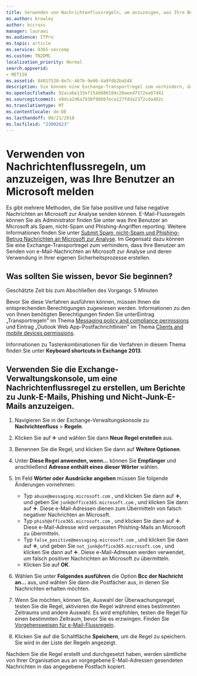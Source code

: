 ```yaml
---
title: Verwenden von Nachrichtenflussregeln, um anzuzeigen, was Ihre Benutzer an Microsoft melden
ms.author: krowley
author: kccross
manager: laurawi
ms.audience: ITPro
ms.topic: article
ms.service: O365-seccomp
ms.custom: TN2DMC
localization_priority: Normal
search.appverid:
- MET150
ms.assetid: 8401f520-8e7c-467b-9e06-4a9fdb2ba548
description: Sie können eine Exchange-Transportregel zum verhindern, dass Ihre Benutzer am Senden von e-Mail-Nachrichten an Microsoft zur Analyse und deren Verwendung in Ihrer eigenen Sicherheitsprozesse erstellen
ms.openlocfilehash: 92acabe133ef154d880104c20aeed7572ea87d41
ms.sourcegitcommit: e9dca2d6a7838f98bb7eca127fdda2372cda402c
ms.translationtype: MT
ms.contentlocale: de-DE
ms.lasthandoff: 08/21/2018
ms.locfileid: "23002623"
---
```

# <a name="use-mail-flow-rules-to-see-what-your-users-are-reporting-to-microsoft"></a>Verwenden von Nachrichtenflussregeln, um anzuzeigen, was Ihre Benutzer an Microsoft melden

Es gibt mehrere Methoden, die Sie false positive und false negative Nachrichten an Microsoft zur Analyse senden können. E-Mail-Flussregeln können Sie als Administrator finden Sie unter was Ihre Benutzer an Microsoft als Spam, nicht-Spam und Phishing-Angriffen reporting. Weitere Informationen finden Sie unter [Submit Spam, nicht-Spam und Phishing-Betrug Nachrichten an Microsoft zur Analyse](submit-spam-non-spam-and-phishing-scam-messages-to-microsoft-for-analysis.md). Im Gegensatz dazu können Sie eine Exchange-Transportregel zum verhindern, dass Ihre Benutzer am Senden von e-Mail-Nachrichten an Microsoft zur Analyse und deren Verwendung in Ihrer eigenen Sicherheitsprozesse erstellen.
  
## <a name="what-do-you-need-to-know-before-you-begin"></a>Was sollten Sie wissen, bevor Sie beginnen?

Geschätzte Zeit bis zum Abschließen des Vorgangs: 5 Minuten
  
Bevor Sie diese Verfahren ausführen können, müssen Ihnen die entsprechenden Berechtigungen zugewiesen werden. Informationen zu den von Ihnen benötigten Berechtigungen finden Sie unterEintrag „Transportregeln" im Thema [Messaging policy and compliance permissions](http://technet.microsoft.com/library/ec4d3b9f-b85a-4cb9-95f5-6fc149c3899b.aspx) und Eintrag „Outlook Web App-Postfachrichtlinien" im Thema [Clients and mobile devices permissions](http://technet.microsoft.com/library/57eca42a-5a7f-4c65-89f0-7a84f2dbea19.aspx). 
  
Informationen zu Tastenkombinationen für die Verfahren in diesem Thema finden Sie unter **Keyboard shortcuts in Exchange 2013**.
  
## <a name="use-the-eac-to-create-a-mail-flow-rule-to-view-users-manual-junk-phishing-and-not-junk-reports"></a>Verwenden Sie die Exchange-Verwaltungskonsole, um eine Nachrichtenflussregel zu erstellen, um Berichte zu Junk-E-Mails, Phishing und Nicht-Junk-E-Mails anzuzeigen.

1. Navigieren Sie in der Exchange-Verwaltungskonsole zu **Nachrichtenfluss** \> **Regeln**.
    
2. Klicken Sie auf ![Hinzufügen (Symbol)](media/ITPro-EAC-AddIcon.gif) und wählen Sie dann **Neue Regel erstellen** aus.
    
3. Benennen Sie die Regel, und klicken Sie dann auf **Weitere Optionen**.
    
4. Unter **Diese Regel anwenden, wenn...** können Sie **Empfänger** und anschließend **Adresse enthält eines dieser Wörter** wählen.
    
5. Im Feld **Wörter oder Ausdrücke angeben** müssen Sie folgende Änderungen vornehmen: 
    - Typ `abuse@messaging.microsoft.com` , und klicken Sie dann auf ![Symbol hinzufügen](media/ITPro-EAC-AddIcon.gif), und geben Sie `junk@office365.microsoft.com` , und klicken Sie dann auf ![Symbol hinzufügen](media/ITPro-EAC-AddIcon.gif). Diese e-Mail-Adressen dienen zum Übermitteln von falsch negativer Nachrichten an Microsoft.
    - Typ `phish@office365.microsoft.com` , und klicken Sie dann auf ![Symbol hinzufügen](media/ITPro-EAC-AddIcon.gif). Diese e-Mail-Adresse wird verpassten Phishing-Mails an Microsoft zu übermitteln.
    - Typ `false_positive@messaging.microsoft.com` , und klicken Sie dann auf ![Symbol hinzufügen](media/ITPro-EAC-AddIcon.gif), und geben Sie `not_junk@office365.microsoft.com` , und klicken Sie dann auf ![Symbol hinzufügen](media/ITPro-EAC-AddIcon.gif). Diese e-Mail-Adressen werden verwendet, um falsch positiver Nachrichten an Microsoft zu übermitteln.
    - Klicken Sie auf **OK**.
    
6. Wählen Sie unter **Folgendes ausführen** die Option **Bcc der Nachricht an...** aus, und wählen Sie dann die Postfächer aus, in denen Sie Nachrichten erhalten möchten. 
    
7. Wenn Sie möchten, können Sie, Auswahl der Überwachungsregel, testen Sie die Regel, aktivieren die Regel während eines bestimmten Zeitraums und andere Auswahl. Es wird empfohlen, testen die Regel für einen bestimmten Zeitraum, bevor Sie es erzwingen. Finden Sie [Vorgehensweisen für e-Mail-Flussregeln](https://docs.microsoft.com/Exchange/policy-and-compliance/mail-flow-rules/mail-flow-rule-procedures). 
    
8. Klicken Sie auf die Schaltfläche **Speichern**, um die Regel zu speichern. Sie wird in der Liste der Regeln angezeigt. 
    
Nachdem Sie die Regel erstellt und durchgesetzt haben, werden sämtliche von Ihrer Organisation aus an vorgegebene E-Mail-Adressen gesendeten Nachrichten in das angegebene Postfach kopiert.
  

